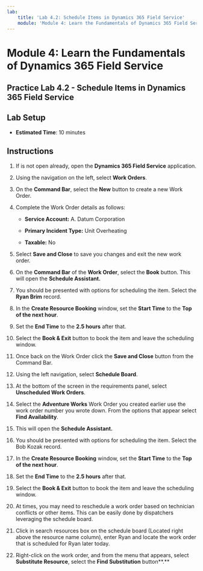 ```yaml
---
lab:
    title: 'Lab 4.2: Schedule Items in Dynamics 365 Field Service'
    module: 'Module 4: Learn the Fundamentals of Dynamics 365 Field Service'
---
```


Module 4: Learn the Fundamentals of Dynamics 365 Field Service
========================

## Practice Lab 4.2 - Schedule Items in Dynamics 365 Field Service

## Lab Setup

  - **Estimated Time**: 10 minutes
  
## Instructions

1. If is not open already, open the **Dynamics 365 Field Service** application. 

2. Using the navigation on the left, select **Work Orders**.

3. On the **Command Bar**, select the **New** button to create a new Work Order.

4. Complete the Work Order details as follows:

	- **Service Account:** A. Datum Corporation

	- **Primary Incident Type:** Unit Overheating

	- **Taxable:** No

5. Select **Save and Close** to save you changes and exit the new work order.

6. On the **Command Bar** of the **Work Order**, select the **Book** button. This will open the **Schedule Assistant.** 

7. You should be presented with options for scheduling the item. Select the **Ryan Brim** record.

8. In the **Create Resource Booking** window, set the **Start Time** to the **Top of the next hour**.

9. Set the **End Time** to the **2.5 hours** after that. 

10. Select the **Book &amp; Exit** button to book the item and leave the scheduling window. 

11. Once back on the Work Order click the **Save and Close** button from the Command Bar. 

 

12. Using the left navigation, select **Schedule Board**.

13. At the bottom of the screen in the requirements panel, select **Unscheduled Work Orders**.

14. Select the **Adventure Works** Work Order you created earlier use the work order number you wrote down. From the options that appear select **Find Availability**. 

15. This will open the **Schedule Assistant.** 

16. You should be presented with options for scheduling the item. Select the Bob Kozak record.

17. In the **Create Resource Booking** window, set the **Start Time** to the **Top of the next hour**.

18. Set the **End Time** to the **2.5 hours** after that. 

19. Select the **Book &amp; Exit** button to book the item and leave the scheduling window. 

20. At times, you may need to reschedule a work order based on technician conflicts or other items. This can be easily done by dispatchers leveraging the schedule board. 

21. Click in search resources box on the schedule board (Located right above the resource name column), enter Ryan and locate the work order that is scheduled for Ryan later today. 

22. Right-click on the work order, and from the menu that appears, select **Substitute Resource**, select the **Find Substitution** button**.**

